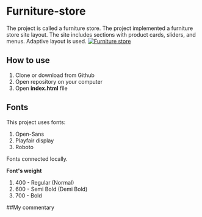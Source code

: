 # Furniture-store
The project is called a furniture store. The project implemented a furniture store site layout. The site includes sections with product cards, sliders, and menus. Adaptive layout is used. 
[![Furniture store](https://i.postimg.cc/wxLSNbDw/2022-04-17-18-27-17.png)](https://postimg.cc/grcSFsSh)

## How to use
1. Clone or download from Github
2. Open repository on your computer
3. Open **index.html** file

## Fonts
This project uses fonts:
1. Open-Sans
2. Playfair display
3. Roboto

Fonts connected locally.

**Font's weight**
1. 400 - Regular (Normal)
2. 600 - Semi Bold (Demi Bold)
3. 700 - Bold

##My commentary
